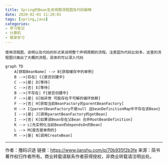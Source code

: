 ```yaml
---
title: Spring的Bean生命周期流程图及代码解释
date: 2020-02-01 11:20:01
tags: [spring,java]
categories:
- 学习笔记
- 计算机
- 框架学习
---
```


    使用流程图，说明以及代码的形式来说明整个声明周期的流程。注意因为代码比较多，这里的流程图只画出了大概的流程，具体的可以深入代码

```mermaid
graph TD
    A[获取BeanName] --> B{获取缓存中的单例}
    B -->|存在| C{是否创建中}
    C -->|是| D[等待]
    C -->|否| E[等待]
    B -->|不存在| F{是否创建中}
    F -->|是| G[抛异常 可能存在不可解的循环依赖]
    F -->|否| H[获取当前BeanFactory的parentBeanFactory]
    H --> I{parentBeanFactory不是null 且beanDefinitionMap中不存在该Bean}
    I -->|是| J[调用parantBeanFactory的getBean]
    I -->|否| K[如果该Bean存在父Bean 合并RootBeanDefinition]
    K --> L[先实例化当前Bean的dependsOn的Bean]
    L --> M{是否是单例的}
    M -->|是| N[调用CreateBean]
```

---
作者：撸码识途
链接：https://www.jianshu.com/p/70b935f2b3fe
来源：简书
著作权归作者所有。商业转载请联系作者获得授权，非商业转载请注明出处。